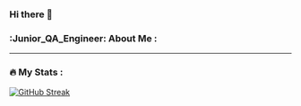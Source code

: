 ### Hi there 👋

### :Junior_QA_Engineer:  About Me :
---
### :fire: My Stats :

[![GitHub Streak](https://github-readme-tatyana-romanovas.herokuapp.com/?tatyana-romanova)](https://git.io/tatyana-romanova)

<!--
**tatyana-romanova/tatyana-romanova** is a ✨ _special_ ✨ repository because its `README.md` (this file) appears on your GitHub profile.


Here are some ideas to get you started:

- 🔭 I’m currently working on ...
- 🌱 I’m currently learning ...
- 👯 I’m looking to collaborate on ...
- 🤔 I’m looking for help with ...
- 💬 Ask me about ...
- 📫 How to reach me: ...
- 😄 Pronouns: ...
- ⚡ Fun fact: ...
-->
